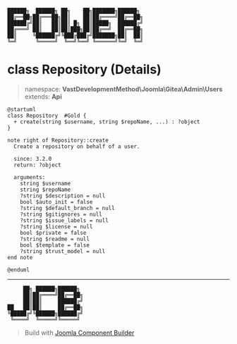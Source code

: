 ```
██████╗  ██████╗ ██╗    ██╗███████╗██████╗
██╔══██╗██╔═══██╗██║    ██║██╔════╝██╔══██╗
██████╔╝██║   ██║██║ █╗ ██║█████╗  ██████╔╝
██╔═══╝ ██║   ██║██║███╗██║██╔══╝  ██╔══██╗
██║     ╚██████╔╝╚███╔███╔╝███████╗██║  ██║
╚═╝      ╚═════╝  ╚══╝╚══╝ ╚══════╝╚═╝  ╚═╝
```
# class Repository (Details)
> namespace: **VastDevelopmentMethod\Joomla\Gitea\Admin\Users**
> extends: **Api**
```uml
@startuml
class Repository  #Gold {
  + create(string $username, string $repoName, ...) : ?object
}

note right of Repository::create
  Create a repository on behalf of a user.

  since: 3.2.0
  return: ?object
  
  arguments:
    string $username
    string $repoName
    ?string $description = null
    bool $auto_init = false
    ?string $default_branch = null
    ?string $gitignores = null
    ?string $issue_labels = null
    ?string $license = null
    bool $private = false
    ?string $readme = null
    bool $template = false
    ?string $trust_model = null
end note
 
@enduml
```

---
```
     ██╗ ██████╗██████╗
     ██║██╔════╝██╔══██╗
     ██║██║     ██████╔╝
██   ██║██║     ██╔══██╗
╚█████╔╝╚██████╗██████╔╝
 ╚════╝  ╚═════╝╚═════╝
```
> Build with [Joomla Component Builder](https://git.vdm.dev/joomla/Component-Builder)


